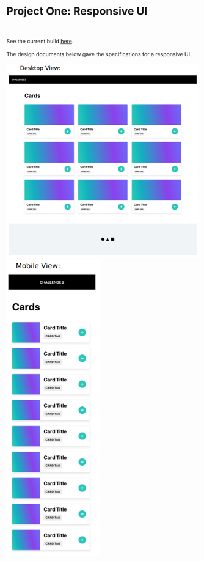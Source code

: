 <h1>Project One: Responsive UI</h1>
</br>
</br>
See the current build <a href="https://s-spence.github.io/Interview_Project/">here</a>.
</br>
</br>
The design documents below gave the specifications for a responsive UI. 
</br>
</br>
<img src="Design_Document.png" alt="Website Design">
<img src="Design_Document_Mobile.png" alt="Mobile Design">
